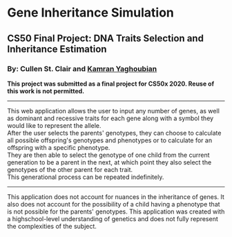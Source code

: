 # Gene Inheritance Simulation

## CS50 Final Project: DNA Traits Selection and Inheritance Estimation

### By: Cullen St. Clair and [Kamran Yaghoubian](https://github.com/Kam-Ya)

**This project was submitted as a final project for CS50x 2020. Reuse of this work is not permitted.**

***

This web application allows the user to input any number of genes, as well as dominant and recessive traits for each gene along with a symbol they would like to represent the allele.  
After the user selects the parents' genotypes, they can choose to calculate all possible offspring's genotypes and phenotypes or to calculate for an offspring with a specific phenotype.  
They are then able to select the genotype of one child from the current generation to be a parent in the next, at which point they also select the genotypes of the other parent for each trait.  
This generational process can be repeated indefinitely.

***

This application does not account for nuances in the inheritance of genes. It also does not account for the possibility of a child having a phenotype that is not possible for the parents' genotypes. This application was created with a highschool-level understanding of genetics and does not fully represent the complexities of the subject.
